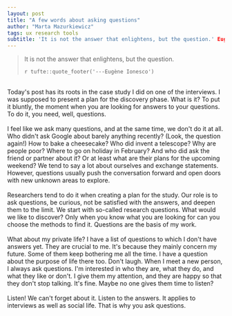 ```yaml
---
layout: post
title: "A few words about asking questions"
author: "Marta Mazurkiewicz"
tags: ux research tools
subtitle: 'It is not the answer that enlightens, but the question.' Eugène Ionesco 
---
```


>It is not the answer that enlightens, but the question.<br/>
>
>`r tufte::quote_footer('---Eugène Ionesco')`

<br/>
Today's post has its roots in the case study I did on one of the interviews. I was supposed to present a plan for the discovery phase. What is it? To put it bluntly, the moment when you are looking for answers to your questions. To do it, you need, well, questions.<br/>
<br/>
I feel like we ask many questions, and at the same time, we don't do it at all. Who didn't ask Google about barely anything recently? (Look, the question again!) How to bake a cheesecake? Who did invent a telescope? Why are people poor? Where to go on holiday in February? And who did ask the friend or partner about it? Or at least what are their plans for the upcoming weekend? We tend to say a lot about ourselves and exchange statements. However, questions usually push the conversation forward and open doors with new unknown areas to explore.<br/>
<br/>
Researchers tend to do it when creating a plan for the study. Our role is to ask questions, be curious, not be satisfied with the answers, and deepen them to the limit. We start with so-called research questions. What would we like to discover? Only when you know what you are looking for can you choose the methods to find it. Questions are the basis of my work.<br/>
<br/>
What about my private life? I have a list of questions to which I don't have answers yet. They are crucial to me. It's because they mainly concern my future. Some of them keep bothering me all the time. I have a question about the purpose of life there too. Don't laugh. When I meet a new person, I always ask questions. I'm interested in who they are, what they do, and what they like or don't. I give them my attention, and they are happy so that they don't stop talking. It's fine. Maybe no one gives them time to listen?<br/>
<br/>
Listen! We can't forget about it. Listen to the answers. It applies to interviews as well as social life. That is why you ask questions.
